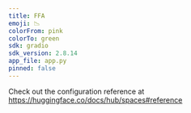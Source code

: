 ```yaml
---
title: FFA
emoji: 📉
colorFrom: pink
colorTo: green
sdk: gradio
sdk_version: 2.8.14
app_file: app.py
pinned: false
---
```


Check out the configuration reference at https://huggingface.co/docs/hub/spaces#reference
